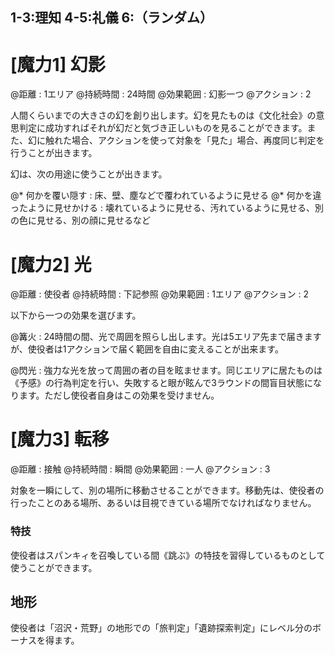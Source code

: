 ## 1-3:理知	4-5:礼儀	6:（ランダム）

# [魔力1] 幻影

@距離 : 1エリア	@持続時間 : 24時間	@効果範囲 : 幻影一つ	@アクション : 2

人間くらいまでの大きさの幻を創り出します。幻を見たものは《文化社会》の意思判定に成功すればそれが幻だと気づき正しいものを見ることができます。また、幻に触れた場合、アクションを使って対象を「見た」場合、再度同じ判定を行うことが出きます。

幻は、次の用途に使うことが出きます。

@* 何かを覆い隠す : 床、壁、塵などで覆われているように見せる
@* 何かを違ったように見せかける : 壊れているように見せる、汚れているように見せる、別の色に見せる、別の顔に見せるなど


# [魔力2] 光

@距離 : 使役者	@持続時間 : 下記参照	@効果範囲 : 1エリア	@アクション : 2

以下から一つの効果を選びます。

@篝火 : 24時間の間、光で周囲を照らし出します。光は5エリア先まで届きますが、使役者は1アクションで届く範囲を自由に変えることが出来ます。

@閃光 : 強力な光を放って周囲の者の目を眩ませます。同じエリアに居たものは《予感》の行為判定を行い、失敗すると眼が眩んで3ラウンドの間盲目状態になります。ただし使役者自身はこの効果を受けません。


# [魔力3] 転移

@距離 : 接触	@持続時間 : 瞬間	@効果範囲 : 一人	@アクション : 3

対象を一瞬にして、別の場所に移動させることができます。移動先は、使役者の行ったことのある場所、あるいは目視できている場所でなければなりません。

### 特技

使役者はスパンキィを召喚している間《跳ぶ》の特技を習得しているものとして使うことができます。

## 地形

使役者は「沼沢・荒野」の地形での「旅判定」「遺跡探索判定」にレベル分のボーナスを得ます。
